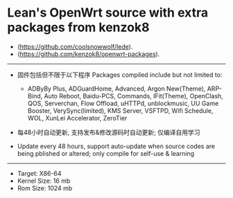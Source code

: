 # Lean's OpenWrt source with extra packages from kenzok8 
- (https://github.com/coolsnowwolf/lede).
- (https://github.com/kenzok8/openwrt-packages).
----

- 固件包括但不限于以下程序 Packages compiled include but not limited to: 
  - ADByBy Plus, ADGuardHome, Advanced, Argon New(Theme), ARP-Bind, Auto Reboot, Baidu-PCS, Commands, IFit(Theme), OpenClash, QOS, Serverchan, Flow Offload, uHTTPd, unblockmusic, UU Game Booster, VerySync(limited), KMS Server, VSFTPD, Wifi Schedule, WOL, XunLei Accelerator, ZeroTier

- 每48小时自动更新, 支持发布&修改源码时自动更新; 仅编译自用学习
- Update every 48 hours, support auto-update when source codes are being pblished or altered; only compile for self-use & learning

----
- Target: X86-64
- Kernel Size: 16 mb
- Rom Size: 1024 mb
